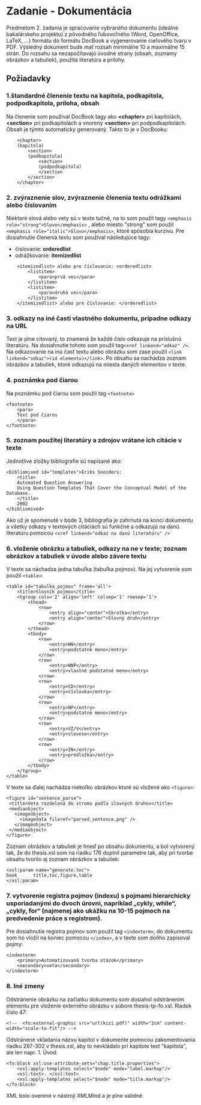 
# Zadanie - Dokumentácia

Predmetom 2. zadania je spracovanie vybraného dokumentu (ideálne bakalárskeho projektu) z pôvodného ľubovoľného (Word, OpenOffice, LaTeX, …) formátu do formátu DocBook a vygenerovanie cieľového tvaru v PDF. Výsledný dokument bude mať rozsah minimálne 10 a maximálne 15 strán. Do rozsahu sa nezapočítavajú úvodné strany (obsah, zoznamy obrázkov a tabuliek), použitá literatúra a prílohy.


## Požiadavky

### 1.štandardné členenie textu na kapitola, podkapitola, podpodkapitola, príloha, obsah
	

Na členenie som používal DocBook tagy ako **&lt;chapter&gt;** pri kapitolách, <b>&lt;section&gt;</b> pri podkapitolách a vnorený  <b>&lt;section&gt;</b> pri podpodkapitolách. Obsah je týmto automaticky generovaný. Takto to je v DocBooku:
```
	<chapter>
	(kapitola)
		<section>
		(podkapitola)
			<section>
			(podpodkapitola)
			</section
		</section>
	</chapter>
```


### 2. zvýraznenie slov, zvýraznenie členenia textu odrážkami alebo číslovaním

	
Niektoré slová alebo vety sú v texte tučné, na to som použil tagy ```<emphasis role="strong">Slovo</emphasis>``` , alebo miesto "strong" som použil ```<emphasis role="italic">Slovo</emphasis>```, ktoré spôsobia kurzívu. Pre dosiahnutie členenia textu som používal následujúce tagy:
* číslovanie: **orderedlist**
* odrážkovanie: **itemizedlist**


```
	<itemizedlist> alebo pre číslovanie: <orderedlist>
		<listitem>
			<para>prvá vec</para>
		</listitem>
		<listitem>
			<para>druhá vec</para>
		</listitem>
	</itemizedlist> alebo pre číslovanie: </orderedlist>
```
	
	
### 3. odkazy na iné časti vlastného dokumentu, prípadne odkazy na URL
	
Text je plne citovaný, to znamená že každé číslo odkazuje na príslušnú literatúru. Na dosiahnutie tohoto som použil tag```<xref linkend="odkaz" />```. Na odkazovanie na inú časť textu alebo obrázku som zase použil 
```<link linkend="odkaz">(id elementu)</link>```. Po obsahu sa nachádza zoznam obrázkov a tabuliek, ktoré odkazujú na miesta daných elementov v texte.

### 4. poznámka pod čiarou

Na poznámku pod čiarou som použil tag ```<footnote>```
```
<footnote>
	<para>
	Text pod čiarou
	</para>
</footnote>
```
	
	

### 5. zoznam použitej literatúry a zdrojov vrátane ich citácie v texte

Jednotlive zložky bibliografie sú napísané ako:
```
<bibliomixed id="templates">Eriks Sneiders: 
	<title>
	Automated Question Answering 
	Using Question Templates That Cover the Conceptual Model of the Database.
	</title> 
	2002
</bibliomixed>
```

Ako už je spomenuté v bode 3, bibliografia je zahrnutá na konci dokumentu a všetky odkazy v textových citáciách sú funkčné a odkazujú na danú literatúru pomocou ```<xref linkend="odkaz na danú literatúru" />```

### 6. vloženie obrázku a tabuliek, odkazy na ne v texte; zoznam obrázkov a tabuliek v úvode alebo závere textu

V texte sa náchadza jedna tabuľka (tabuľka pojmov). Na jej vytvorenie som použil ```<table>```:
```
<table id="tabulka_pojmov" frame='all'>
	<title>Slovník pojmov</title>
	<tgroup cols='2' align='left' colsep='1' rowsep='1'>
		<thead>
			<row>
  				<entry align="center">Skratka</entry>
  				<entry align="center">Slovný druh</entry>
			</row>
		</thead>
		<tbody>
			<row>
  				<entry>NN</entry>
  				<entry>podstatné meno</entry>
			</row>
			<row>
  				<entry>NNP</entry>
  				<entry>vlastné podstatné meno</entry>
			</row>
			<row>
  				<entry>CD</entry>
  				<entry>číslovka</entry>
			</row>
			<row>
  				<entry>NP</entry>
  				<entry>podstatné meno</entry>
			</row>
			<row>
  				<entry>VZ/V</entry>
  				<entry>sloveso</entry>
			</row>
			<row>
  				<entry>IN</entry>
  				<entry>predložka</entry>
			</row>
		</tbody>
	</tgroup>
</table> 
```
 V texte sa ďalej nachádza niekoľko obrázkov ktoré sú vložené ako ```<figure>```:
 ```	
 <figure id="sentence_parse">
  <title>Veta rozdelená do stromu podľa slovných druhov</title>
  <mediaobject>
    <imageobject>
      <imagedata fileref="parsed_sentence.png" />
    </imageobject>
  </mediaobject>
</figure>
```
Zoznam obrázkov a tabuliek je hneď po obsahu dokumentu, a bol vytvorený tak, že do thesis.xsl som na riadku 176 doplnil parametre tak, aby pri tvorbe obsahu tvorilo aj zoznam obrázkov a tabuliek:
```
<xsl:param name="generate.toc">
book      title,toc,figure,table 
</xsl:param>
```


### 7. vytvorenie registra pojmov (indexu) s pojmami hierarchicky usporiadanými do dvoch úrovni, napríklad „cykly, while“, „cykly, for“ (najmenej ako ukážku na 10-15 pojmoch na predvedenie práce s registrom).

Pre dosiahnutie registra pojmov som použil tag ```<indexterm>```, do dokumentu som ho vložil na koniec pomocou ```</index>```, a v texte som doňho zapisoval pojmy:
```	
<indexterm>
	<primary>Automatizovaná tvorba otázok</primary>
	<secondary>veta</secondary>
</indexterm>
```


### 8. Iné zmeny

Odstránenie obrázku na začiatku dokumentu som dosiahol odstránením elementu pre vloženie externého obrázku v súbore thesis-tp-fo.xsl. Riadok číslo 47:
```
<!--  <fo:external-graphic src="url(kizi.pdf)" width="2cm" content-width="scale-to-fit"/> -->
```
 
 Odstránené vkladania názvu kapitol v dokumente pomocou zakomentovania riadku 297-302 v thesis.xsl, aby to nevkládalo pri kapitole text "kapitola", ale len napr. 1. Úvod:
```
<fo:block xsl:use-attribute-sets="chap.title.properties">
    <xsl:apply-templates select="$node" mode="label.markup"/>
    <xsl:text>. </xsl:text>
    <xsl:apply-templates select="$node" mode="title.markup"/>
</fo:block>
```

XML bolo overené v nástroji XMLMind a je plne validné.
